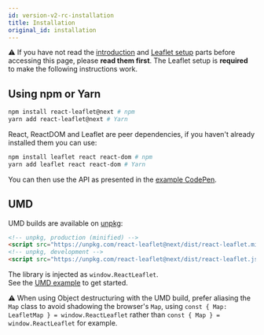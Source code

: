 ```yaml
---
id: version-v2-rc-installation
title: Installation
original_id: installation
---
```


⚠️ If you have not read the [introduction](intro.md) and [Leaflet setup](setup.md) parts before accessing this page, please **read them first**. The Leaflet setup is **required** to make the following instructions work.

## Using npm or Yarn

```bash
npm install react-leaflet@next # npm
yarn add react-leaflet@next # Yarn
```

React, ReactDOM and Leaflet are peer dependencies, if you haven't already installed them you can use:

```bash
npm install leaflet react react-dom # npm
yarn add leaflet react react-dom # Yarn
```

You can then use the API as presented in the [example CodePen](https://codepen.io/PaulLeCam/pen/gzVmGw).

## UMD

UMD builds are available on [unpkg](https://unpkg.com/):

```html
<!-- unpkg, production (minified) -->
<script src="https://unpkg.com/react-leaflet@next/dist/react-leaflet.min.js"></script>
<!-- unpkg, development -->
<script src="https://unpkg.com/react-leaflet@next/dist/react-leaflet.js"></script>
```

The library is injected as `window.ReactLeaflet`.\
See the [UMD example](https://github.com/PaulLeCam/react-leaflet/blob/master/example/umd.html) to get started.

⚠️ When using Object destructuring with the UMD build, prefer aliasing the `Map` class to avoid shadowing the browser's `Map`, using `const { Map: LeafletMap } = window.ReactLeaflet` rather than `const { Map } = window.ReactLeaflet` for example.
